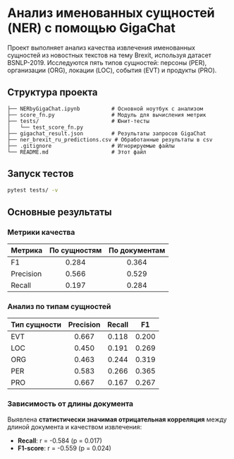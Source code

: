 # Анализ именованных сущностей (NER) с помощью GigaChat

Проект выполняет анализ качества извлечения именованных сущностей из новостных текстов на тему Brexit, используя датасет BSNLP-2019. Исследуются пять типов сущностей: персоны (PER), организации (ORG), локации (LOC), события (EVT) и продукты (PRO).

## Структура проекта

```
├── NERbyGigaChat.ipynb          # Основной ноутбук с анализом
├── score_fn.py                  # Модуль для вычисления метрик
├── tests/                       # Юнит-тесты
│   └── test_score_fn.py        
├── gigachat_result.json         # Результаты запросов GigaChat
├── ner_brexit_ru_predictions.csv # Обработанные результаты в csv
├── .gitignore                   # Игнорируемые файлы
└── README.md                    # Этот файл
```

## Запуск тестов
```bash
pytest tests/ -v
```

## Основные результаты

### Метрики качества

| Метрика    | По сущностям | По документам |
|------------|:------------:|:-------------:|
| F1         | 0.284        | 0.364         |
| Precision  | 0.566        | 0.529         |
| Recall     | 0.197        | 0.284         |

### Анализ по типам сущностей

| Тип сущности | Precision | Recall | F1     |
|--------------|:---------:|:------:|:------:|
| EVT          | 0.667     | 0.118  | 0.200  |
| LOC          | 0.450     | 0.191  | 0.269  |
| ORG          | 0.463     | 0.244  | 0.319  |
| PER          | 0.583     | 0.266  | 0.365  |
| PRO          | 0.667     | 0.167  | 0.267  |


### Зависимость от длины документа
Выявлена **статистически значимая отрицательная корреляция** между длиной документа и качеством извлечения:
- **Recall**: r = -0.584 (p = 0.017)
- **F1-score**: r = -0.559 (p = 0.024)